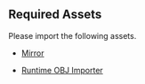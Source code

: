 ## Required Assets
Please import the following assets.

- [Mirror](https://assetstore.unity.com/packages/tools/network/mirror-129321)

- [Runtime OBJ Importer](https://assetstore.unity.com/packages/tools/modeling/runtime-obj-importer-49547)